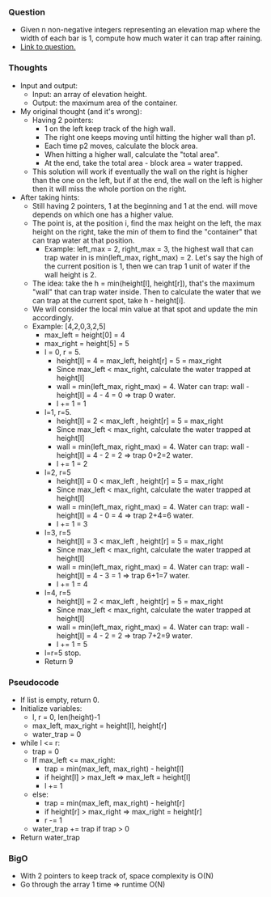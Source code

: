 ### Question
- Given n non-negative integers representing an elevation map where the width of each bar is 1, compute how much water it can trap after raining.
- [Link to question.](https://leetcode.com/problems/trapping-rain-water/)

### Thoughts
- Input and output:
    - Input: an array of elevation height.
    - Output: the maximum area of the container.
- My original thought (and it's wrong):
    - Having 2 pointers:
        - 1 on the left keep track of the high wall.
        - The right one keeps moving until hitting the higher wall than p1.
        - Each time p2 moves, calculate the block area.
        - When hitting a higher wall, calculate the "total area".
        - At the end, take the total area - block area = water trapped.
    - This solution will work if eventually the wall on the right is higher than the one on the left, but if at the end, the wall on the left is higher then it will miss the whole portion on the right.
- After taking hints:
    - Still having 2 pointers, 1 at the beginning and 1 at the end. will move depends on which one has a higher value.
    - The point is, at the position i, find the max height on the left, the max height on the right, take the min of them to find the "container" that can trap water at that position.
        - Example: left_max = 2, right_max = 3, the highest wall that can trap water in is min(left_max, right_max) = 2. Let's say the high of the current position is 1, then we can trap 1 unit of water if the wall height is 2.
    - The idea: take the h = min(height[l], height[r]), that's the maximum "wall" that can trap water inside. Then to calculate the water that we can trap at the current spot, take h - height[i].
    - We will consider the local min value at that spot and update the min accordingly.
    - Example: [4,2,0,3,2,5]
        - max_left = height[0] = 4
        - max_right = height[5] = 5
        - l = 0, r = 5.
            - height[l] = 4 = max_left, height[r] = 5 = max_right
            - Since max_left < max_right, calculate the water trapped at height[l]
            - wall = min(left_max, right_max) = 4. Water can trap: wall - height[l] = 4 - 4 = 0 => trap 0 water.
            - l += 1 = 1
        - l=1, r=5.
            - height[l] = 2 < max_left , height[r] = 5 = max_right
            - Since max_left < max_right, calculate the water trapped at height[l]
            - wall = min(left_max, right_max) = 4. Water can trap: wall - height[l] = 4 - 2 = 2 => trap 0+2=2 water.
            - l += 1 = 2
        - l=2, r=5
            - height[l] = 0 < max_left , height[r] = 5 = max_right
            - Since max_left < max_right, calculate the water trapped at height[l]
            - wall = min(left_max, right_max) = 4. Water can trap: wall - height[l] = 4 - 0 = 4 => trap 2+4=6 water.
            - l += 1 = 3
        - l=3, r=5
            - height[l] = 3 < max_left , height[r] = 5 = max_right
            - Since max_left < max_right, calculate the water trapped at height[l]
            - wall = min(left_max, right_max) = 4. Water can trap: wall - height[l] = 4 - 3 = 1 => trap 6+1=7 water.
            - l += 1 = 4
        - l=4, r=5
            - height[l] = 2 < max_left , height[r] = 5 = max_right
            - Since max_left < max_right, calculate the water trapped at height[l]
            - wall = min(left_max, right_max) = 4. Water can trap: wall - height[l] = 4 - 2 = 2 => trap 7+2=9 water.
            - l += 1 = 5
        - l=r=5 stop.
        - Return 9
    
### Pseudocode
- If list is empty, return 0.
- Initialize variables:
    - l, r = 0, len(height)-1
    - max_left, max_right = height[l], height[r]
    - water_trap = 0
- while l <= r:
    - trap = 0
    - If max_left <= max_right: 
        - trap = min(max_left, max_right) - height[l]
        - if height[l] > max_left => max_left = height[l]
        - l += 1
    - else:
        - trap = min(max_left, max_right) - height[r]
        - if height[r] > max_right => max_right = height[r]
        - r -= 1
    - water_trap += trap if trap > 0
- Return water_trap

### BigO
- With 2 pointers to keep track of, space complexity is O(N)
- Go through the array 1 time => runtime O(N)


